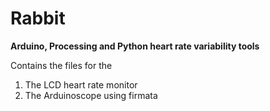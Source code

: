 Rabbit
======

**Arduino, Processing and Python heart rate variability tools**

Contains the files for the 

1. The LCD heart rate monitor
2. The Arduinoscope using firmata

